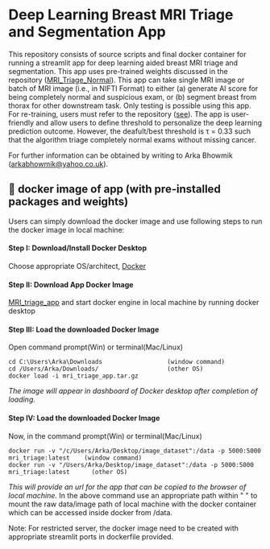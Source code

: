 # Deep Learning Breast MRI Triage and Segmentation App

This repository consists of source scripts and final docker container for running a streamlit app for deep learning aided breast MRI triage and segmentation. This app uses pre-trained weights discussed in the repository ([MRI_Triage_Normal](https://github.com/Arka-Bhowmik/mri_triage_normal/)). This app can take single MRI image or batch of MRI image (i.e., in NIFTI Format) to either (a) generate AI score for being completely normal and suspicious exam, or (b) segment breast from thorax for other downstream task. Only testing is possible using this app. For re-training, users must refer to the repository ([see](https://github.com/Arka-Bhowmik/mri_triage_normal/tree/main/training)). The app is user-friendly and allow users to define threshold to personalize the deep learning prediction outcome. However, the deafult/best threshold is τ = 0.33 such that the algorithm triage completely normal exams without missing cancer.

For further information can be obtained by writing to Arka Bhowmik (arkabhowmik@yahoo.co.uk).

## 🐳  docker image of app (with pre-installed packages and weights)
Users can simply download the docker image and use following steps to run the docker image in local machine:

#### Step I: Download/Install Docker Desktop
Choose appropriate OS/architect, [Docker](https://www.docker.com/products/docker-desktop/)

#### Step II: Download App Docker Image 
[MRI_triage_app](https://drive.google.com/file/d/1N9k4Le-vWJWAuTUiGJM-GX2C4uM8Q1aH/view?usp=sharing) and start docker engine in local machine by running docker desktop

#### Step III: Load the downloaded Docker Image 
Open command prompt(Win) or terminal(Mac/Linux)
```
cd C:\Users\Arka\Downloads                  (window command)
cd /Users/Arka/Downloads/                   (other OS)
docker load -i mri_triage_app.tar.gz
```
*The image will appear in dashboard of Docker desktop after completion of loading.*

#### Step IV: Load the downloaded Docker Image 
Now, in the command prompt(Win) or terminal(Mac/Linux)
```
docker run -v "/c/Users/Arka/Desktop/image_dataset":/data -p 5000:5000 mri_triage:latest    (window command)
docker run -v "/Users/Arka/Desktop/image_dataset":/data -p 5000:5000 mri_triage:latest      (other OS)
```
*This will provide an url for the app that can be copied to the browser of local machine.* In the above command use an appropriate path within " " to mount the raw data/image path of local machine with the docker container which can be accessed inside docker from /data.



Note: For restricted server, the docker image need to be created with appropriate streamlit ports in dockerfile provided.

